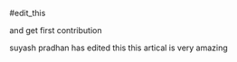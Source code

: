 #edit_this 

and get first contribution

suyash pradhan has edited this 
this artical is very amazing


